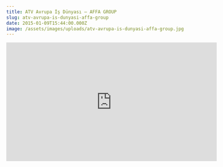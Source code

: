 ```yaml
---
title: ATV Avrupa İş Dünyası – AFFA GROUP
slug: atv-avrupa-is-dunyasi-affa-group
date: 2015-01-09T15:44:00.000Z
image: /assets/images/uploads/atv-avrupa-is-dunyasi-affa-group.jpg
---
```

<iframe width="560" height="315" src="https://www.youtube.com/embed/pgdETEennHc" frameborder="0" allow="accelerometer; autoplay; clipboard-write; encrypted-media; gyroscope; picture-in-picture" allowfullscreen></iframe>